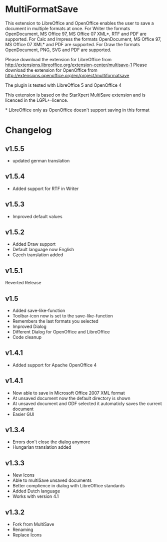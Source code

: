 # MultiFormatSave #

This extension to LibreOffice and OpenOffice enables the user to save a document in multiple formats at once.
For Writer the formats OpenDocument, MS Office 97, MS Office 07 XML\*, RTF and PDF are supported.
For Calc and Impress the formats OpenDocument, MS Office 97, MS Office 07 XML\* and PDF are supported.
For Draw the formats OpenDocument, PNG, SVG and PDF are supported.

Please download the extension for LibreOffice from http://extensions.libreoffice.org/extension-center/multisave-1
Please download the extension for OpenOffice from http://extensions.openoffice.org/en/project/multiformatsave

The plugin is tested with LibreOffice 5 and OpenOffice 4

This extension is based on the StarXpert MultiSave extension and is licenced in the LGPL+-licence.

\* LibreOffice only as OpenOffice doesn't support saving in this format

# Changelog #

## v1.5.5
- updated german translation

## v1.5.4 ##
- Added support for RTF in Writer

## v1.5.3 ##
- Improved default values

## v1.5.2 ##
- Added Draw support
- Default language now English
- Czech translation added

## v1.5.1 ##
Reverted Release

## v1.5 ##
- Added save-like-function
- Toolbar-icon now is set to the save-like-function
- Remembers the last formats you selected
- Improved Dialog
- Different Dialog for OpenOffice and LibreOffice
- Code cleanup

## v1.4.1 ##
- Added support for Apache OpenOffice 4

## v1.4.1 ##
- Now able to save in Microsoft Office 2007 XML format
- At unsaved document now the default directory is shown
- At unsaved document and ODF selected it automaticly saves the current document
- Easier GUI

## v1.3.4 ##
- Errors don't close the dialog anymore
- Hungarian translation added

## v1.3.3 ##
- New Icons
- Able to multiSave unsaved documents
- Better complience in dialog with LibreOffice standards
- Added Dutch language
- Works with version 4.1

## v1.3.2 ##
- Fork from MultiSave
- Renaming
- Replace Icons

